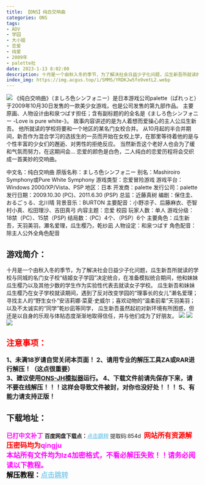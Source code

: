 ```yaml
---
title: 【ONS】纯白交响曲
categories: ONS
tags:
- ADV
- 学园
- 大小姐
- 恋爱
- 纯爱
- 2009年
- palette社
date: 2023-1-13 8:02:00
description: 十月是一个由秋入冬的季节，为了解决社会日益少子化问题，瓜生新吾所就读的学校与同城的名门女子校“结姬女子学园”决定统合，在准备模拟统合期间，他和妹妹瓜生樱乃以及其他少数的学生作为实验性代表去就读女子学校。瓜生新吾和妹妹瓜生樱乃在女子学校就读期间，遇到了反对改变学园的“理事长的女儿”濑名爱理；寻找主人的“野生女仆”安洁莉娜·菜夏·史威尔；喜欢动物的“温柔前辈”天羽美羽；以及不太诚实的“同学”乾纱凪等同学，瓜生新吾虽然起初对新环境有所困惑，但还是以自身的乐观与体贴态度渐渐地取得信任，并与他们成为了好朋友。
index_img: https://img.acgus.top/i/SMMS/YRDKJw5fo9vmtL2.webp
---
```

![](https://img.acgus.top/i/SMMS/YRDKJw5fo9vmtL2.webp)
《纯白交响曲》（ましろ色シンフォニー）是日本游戏公司palette（ぱれっと）于2009年10月30日发售的一款美少女游戏，也是公司发售的第九部作品。
主要原画、人物设计由和泉つばす担任；含有副标题的的全名是《ましろ色シンフォニー -Love is pure white-》。
故事内容讲述的是为人着想而爱操心的主人公瓜生新吾。
他所就读的学校将要和一个地区的某名门女校合并。
从10月起的半合并期间，新吾作为混合学习的选拔生的一员而开始在女校上学，在那里等待着他的是与个性丰富的少女们的邂逅、对男性的拒绝反应。
当然新吾这个老好人也会为了缓和气氛而努力，在这期间会…
恋爱的颜色是白色，二人纯白的恋爱历程将会交织成一首美妙的交响曲。

中文名：纯白交响曲
原版名称：ましろ色シンフォニー
别名：Mashiroiro Symphony或Pure White Symphony
游戏类型：恋爱冒险游戏
游戏平台：Windows 2000/XP/Vista、PSP
地区：日本
开发商：palette
发行公司：palette
发行日期：2009.10.30 (PC)、2011.6.30 (PSP)
总监：近藤真树
编剧：保住圭、おるごぅる、北川晴
背景音乐：BURTON
主要配音：小野凉子、后藤麻衣、壱智村小真、松田理沙、吉田真弓
内容主题：恋爱 校园
玩家人数：单人
游戏分级：18禁（PC）、15禁（PSP)
结局数：（PC）4个、（PSP）6个
主要角色：瓜生新吾，天羽美羽，瀬名爱理，瓜生樱乃，乾纱凪
人物设定：和泉つばす
角色配音：除主人公外全角色配音

## 游戏简介：
十月是一个由秋入冬的季节，为了解决社会日益少子化问题，瓜生新吾所就读的学校与同城的名门女子校“结姬女子学园”决定统合，在准备模拟统合期间，他和妹妹瓜生樱乃以及其他少数的学生作为实验性代表去就读女子学校。
瓜生新吾和妹妹瓜生樱乃在女子学校就读期间，遇到了反对改变学园的“理事长的女儿”濑名爱理；
寻找主人的“野生女仆”安洁莉娜·菜夏·史威尔；喜欢动物的“温柔前辈”天羽美羽；以及不太诚实的“同学”乾纱凪等同学，
瓜生新吾虽然起初对新环境有所困惑，但还是以自身的乐观与体贴态度渐渐地取得信任，并与他们成为了好朋友。
![](https://img.acgus.top/i/SMMS/DXA36SuPYFfpQbx.webp)
![](https://img.acgus.top/i/SMMS/Zmhvobdxg1jCseW.webp)
![](https://img.acgus.top/i/SMMS/dtKRVOpQXkJ5Yx9.webp)






## <font color=#FF0000 >注意事项：</font>
<font size=3><b>1、未满18岁请自觉关闭本页面！
2、请用专业的解压工具ZA或RAR进行解压！（这点很重要）           
3、建议使用[ONS-JH模拟器](https://wwi.lanzoui.com/imwAbsndlch)运行。
4、下载文件前请先保存下来，请不要在线解压！！！这样会导致文件被封，对你也没好处！！！
5、有能力请支持正版！</b></font>

## 下载地址：
<font color=#FF00FF size=3><b>已打中文补丁</b></font>
<b>百度网盘下载点：</b><a href="https://pan.baidu.com/s/1ho3MmtupyURzGMW6EXJ1FQ?pwd=854d" style="color: #87CEEB;"><b>点击跳转</b></a> 提取码:854d
<a style="padding: 0" href="https://post.qingju.org/AD/"><img style="max-width:100%" src="https://img.acgus.top/i/2024/07/478f689b8021d8d499ab43d21acf137a.gif" alt=""></a>
<b><font color=#FF0000 size=4>网站所有资源解压密码均为</b></font><b><font color=#FF00FF size=4>qingju</font><font color=#FF0000 ></font></b><br><b><font color=#FF00FF size=4>本站所有文件均为lz4加密格式，不看必解压失败！！请务必阅读以下教程。</b></font><br><b><font color=#000 size=4>解压教程：</b><a href="https://post.qingju.org/tutorial/000/" style="color: #87CEEB;"><b>点击跳转</b></a>